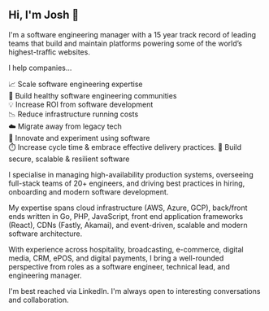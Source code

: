 ## Hi, I'm Josh 👋

I'm a software engineering manager with a 15 year track record of leading teams that build and maintain platforms powering some of the world’s highest-traffic websites.

I help companies...

📈 Scale software engineering expertise  
🤝 Build healthy software engineering communities  
💡 Increase ROI from software development  
📉 Reduce infrastructure running costs  
☁️ Migrate away from legacy tech  
🚀 Innovate and experiment using software  
⏱️ Increase cycle time & embrace effective delivery practices. 
🔐 Build secure, scalable & resilient software  

I specialise in managing high-availability production systems, overseeing full-stack teams of 20+ engineers, and driving best practices in hiring, onboarding and modern software development.

My expertise spans cloud infrastructure (AWS, Azure, GCP), back/front ends written in Go, PHP, JavaScript, front end application frameworks (React), CDNs (Fastly, Akamai), and event-driven, scalable and modern software architecture.

With experience across hospitality, broadcasting, e-commerce, digital media, CRM, ePOS, and digital payments, I bring a well-rounded perspective from roles as a software engineer, technical lead, and engineering manager.

I'm best reached via LinkedIn. I'm always open to interesting conversations and collaboration.
